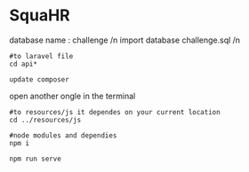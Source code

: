 # SquaHR
database name : challenge /n
import database challenge.sql /n 

```
#to laravel file
cd api*

update composer
```
open another ongle in the terminal

```
#to resources/js it dependes on your current location
cd ../resources/js

#node modules and dependies
npm i

npm run serve
```

